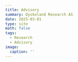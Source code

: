 ```yaml
---
title: Advisory
summary: Dyskeland Research AS
date: 2025-03-01
type: site
math: false
tags:
  - Research
  - Advisory
image:
  caption: ''
---
```



